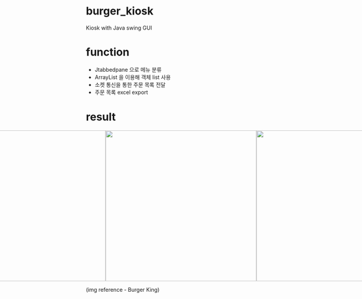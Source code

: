 # burger_kiosk
Kiosk with Java swing GUI

# function
- Jtabbedpane 으로 메뉴 분류
- ArrayList<JPanel> 을 이용해 객체 list 사용
- 소켓 통신을 통한 주문 목록 전달
- 주문 목록 excel export

# result
<div style="display: flex; justify-content: center; align-items: center;">
    <img src="https://github.com/hj78080/burger_kiosk/assets/137899379/02c7a90e-d8ae-464a-b42d-46fcab4f68bf" style="height: 400px; width: auto;">
    <img src="https://github.com/hj78080/burger_kiosk/assets/137899379/5437f9f2-ef39-4f43-b45e-b41ff58e8b5e" style="height: 400px; width: auto;">
    <img src="https://github.com/hj78080/burger_kiosk/assets/137899379/16d1d17a-1ac6-48e6-ba38-7d512464b357" style="height: 400px; width: auto;">
</div>

(img reference - Burger King)
